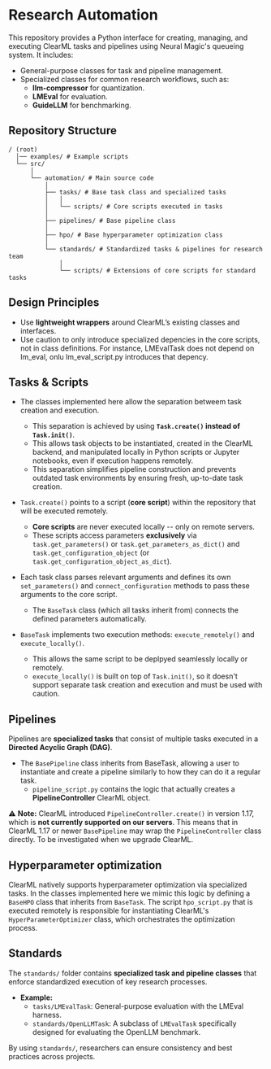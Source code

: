 # Research Automation  

This repository provides a Python interface for creating, managing, and executing ClearML tasks and pipelines using Neural Magic's queueing system. It includes:  

- General-purpose classes for task and pipeline management.  
- Specialized classes for common research workflows, such as:  
  - **llm-compressor** for quantization.
  - **LMEval** for evaluation.
  - **GuideLLM** for benchmarking.

## Repository Structure
```
/ (root)
  │── examples/ # Example scripts
  └── src/
      │
      └── automation/ # Main source code
          │ 
          ├── tasks/ # Base task class and specialized tasks
          │   │
          │   └── scripts/ # Core scripts executed in tasks
          │
          ├── pipelines/ # Base pipeline class
          │
          ├── hpo/ # Base hyperparameter optimization class
          │
          └── standards/ # Standardized tasks & pipelines for research team
              │ 
              └── scripts/ # Extensions of core scripts for standard tasks
```

## Design Principles  

- Use **lightweight wrappers** around ClearML’s existing classes and interfaces.
- Use caution to only introduce specialized depencies in the core scripts, not in class definitions. For instance, LMEvalTask does not depend on lm_eval, onlu lm_eval_script.py introduces that depency.

## Tasks & Scripts

- The classes implemented here allow the separation betweem task creation and execution.
  - This separation is achieved by using **`Task.create()` instead of `Task.init()`**.  
  - This allows task objects to be instantiated, created in the ClearML backend, and manipulated locally in Python scripts or Jupyter notebooks, even if execution happens remotely.  
  - This separation simplifies pipeline construction and prevents outdated task environments by ensuring fresh, up-to-date task creation.

- `Task.create()` points to a script (**core script**) within the repository that will be executed remotely.  
  - **Core scripts** are never executed locally -- only on remote servers.  
  - These scripts access parameters **exclusively** via `task.get_parameters()` or `task.get_parameters_as_dict()` and `task.get_configuration_object` (or `task.get_configuration_object_as_dict`).
- Each task class parses relevant arguments and defines its own `set_parameters()` and `connect_configuration` methods to pass these arguments to the core script.  
  - The `BaseTask` class (which all tasks inherit from) connects the defined parameters automatically.
- `BaseTask` implements two execution methods: `execute_remotely()` and `execute_locally()`.
  - This allows the same script to be deplpyed seamlessly locally or remotely.
  - `execute_locally()` is built on top of `Task.init()`, so it doesn't support separate task creation and execution and must be used with caution.

## Pipelines  

Pipelines are **specialized tasks** that consist of multiple tasks executed in a **Directed Acyclic Graph (DAG)**.  

- The `BasePipeline` class inherits from BaseTask, allowing a user to instantiate and create a pipeline similarly to how they can do it a regular task.
  - `pipeline_script.py` contains the logic that actually creates a **PipelineController** ClearML object.

⚠ **Note:** ClearML introduced `PipelineController.create()` in version 1.17, which is **not currently supported on our servers**.
This means that in ClearML 1.17 or newer `BasePipeline` may wrap the `PipelineController` class directly.
To be investigated when we upgrade ClearML.


## Hyperparameter optimization

ClearML natively supports hyperparameter optimization via specialized tasks.
In the classes implemented here we mimic this logic by defining a `BaseHPO` class that inherits from `BaseTask`.
The script `hpo_script.py` that is executed remotely is responsible for instantiating ClearML's `HyperParameterOptimizer` class, which orchestrates the optimization process.


## Standards  

The `standards/` folder contains **specialized task and pipeline classes** that enforce standardized execution of key research processes.  

- **Example:**  
  - `tasks/LMEvalTask`: General-purpose evaluation with the LMEval harness.  
  - `standards/OpenLLMTask`: A subclass of `LMEvalTask` specifically designed for evaluating the OpenLLM benchmark.  

By using `standards/`, researchers can ensure consistency and best practices across projects.  
